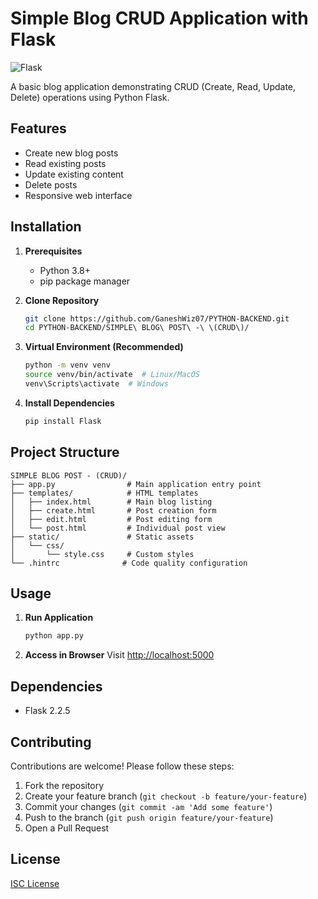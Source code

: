 # Simple Blog CRUD Application with Flask

![Flask](https://img.shields.io/badge/Flask-2.2.5-000000?style=flat&logo=flask)

A basic blog application demonstrating CRUD (Create, Read, Update, Delete) operations using Python Flask.

## Features
- Create new blog posts
- Read existing posts
- Update existing content
- Delete posts
- Responsive web interface

## Installation
1. **Prerequisites**
   - Python 3.8+
   - pip package manager

2. **Clone Repository**
   ```bash
   git clone https://github.com/GaneshWiz07/PYTHON-BACKEND.git
   cd PYTHON-BACKEND/SIMPLE\ BLOG\ POST\ -\ \(CRUD\)/
   ```

3. **Virtual Environment (Recommended)**
   ```bash
   python -m venv venv
   source venv/bin/activate  # Linux/MacOS
   venv\Scripts\activate  # Windows
   ```

4. **Install Dependencies**
   ```bash
   pip install Flask
   ```

## Project Structure
```
SIMPLE BLOG POST - (CRUD)/
├── app.py                # Main application entry point
├── templates/            # HTML templates
│   ├── index.html        # Main blog listing
│   ├── create.html       # Post creation form
│   ├── edit.html         # Post editing form
│   └── post.html         # Individual post view
├── static/               # Static assets
│   └── css/
│       └── style.css     # Custom styles
└── .hintrc              # Code quality configuration
```

## Usage
1. **Run Application**
   ```bash
   python app.py
   ```

2. **Access in Browser**
   Visit [http://localhost:5000](http://localhost:5000)

## Dependencies
- Flask 2.2.5

## Contributing
Contributions are welcome! Please follow these steps:
1. Fork the repository
2. Create your feature branch (`git checkout -b feature/your-feature`)
3. Commit your changes (`git commit -am 'Add some feature'`)
4. Push to the branch (`git push origin feature/your-feature`)
5. Open a Pull Request

## License
[ISC License](https://opensource.org/licenses/ISC)
